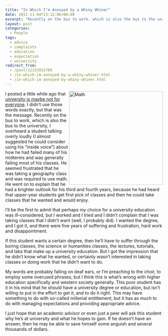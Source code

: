 ```yaml
---
title: "In Which I’m Annoyed by a Whiny Whiner"
date: 2011-11-04T13:12:06+00:00
excerpt: "Recently on the bus to work, which is also the bus to the university, I overheard a student talking overly loudly about how he had failed many of his midterms and was generally failing most of his classes."
layout: post
categories:
  - People
tags:
  - advice
  - complaints
  - education
  - expectation
  - university
redirect_from:
  - /post/12333915780
  - /in-which-im-annoyed-by-a-whiny-whiner.html
  - /in-which-im-annoyed-by-whiny-whiner.html
---
```

<img src="http://dl.dropbox.com/u/8133385/images/math-400.jpg" alt="Math" width="300" align="right" />

I posted a little while ago that [university is maybe not for everyone](/university-or-bust.html "University or Bust?"). I didn’t use those words exactly, but that was the message. Recently on the bus to work, which is also the bus to the university, I overheard a student talking overly loudly (I almost suggested he could consider using his “inside voice”) about how he had failed many of his midterms and was generally failing most of his classes. He seemed frustrated that he was taking a geography class and was required to use math. He went on to explain that he had a brighter outlook for his third and fourth years, because he had heard that upper-year students get first pick of classes and then he could take classes that he wanted and would enjoy.

I’ll be the first to admit that perhaps my choice for a university education was ill-considered, but I worked and I tried and I didn’t complain that I was taking classes that I didn’t want (well, I probably did). I wanted the degree, and I got it, and there were five years of suffering and frustration, hard work and disappointment.

If this student wants a certain degree, then he’ll have to suffer through the boring classes, the science or humanities classes, the lectures, tutorials, and labs that make up a university education. But I got the impression that he didn’t know what he wanted, or certainly wasn’t interested in taking classes or doing work that he didn’t want to do.

My words are probably falling on deaf ears, or I’m preaching to the choir, to employ some overused phrases, but I think this is what’s wrong with higher education specifically and western society generally. This poor student has it in his mind that he should have a university degree or education, but isn’t willing to put in the effort to get it, and to do it right. This may have something to do with so-called millenial entitlement, but it has as much to do with managing expectations and providing appropriate advice.

I just hope that an academic advisor or even just a peer will ask this student why he’s at university and what he hopes to gain. If he doesn’t have an answer, then he may be able to save himself some anguish and several thousands of dollars.
